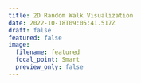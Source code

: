 ```yaml
---
title: 2D Random Walk Visualization
date: 2022-10-18T09:05:41.517Z
draft: false
featured: false
image:
  filename: featured
  focal_point: Smart
  preview_only: false
---
```

